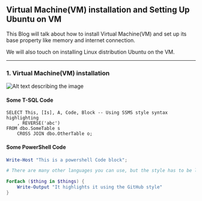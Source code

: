 ## Virtual Machine(VM) installation and Setting Up Ubuntu on VM

This Blog will talk about how to install Virtual Machine(VM) and set up its base property like memory and internet connection.

We will also touch on installing Linux distribution Ubuntu on the VM.

---

### 1. Virtual Machine(VM) installation

![Alt text describing the image](/path/to/image.png)

#### Some T-SQL Code

```tsql
SELECT This, [Is], A, Code, Block -- Using SSMS style syntax highlighting
    , REVERSE('abc')
FROM dbo.SomeTable s
    CROSS JOIN dbo.OtherTable o;
```

#### Some PowerShell Code

```powershell
Write-Host "This is a powershell Code block";

# There are many other languages you can use, but the style has to be loaded first

ForEach ($thing in $things) {
    Write-Output "It highlights it using the GitHub style"
}
```

